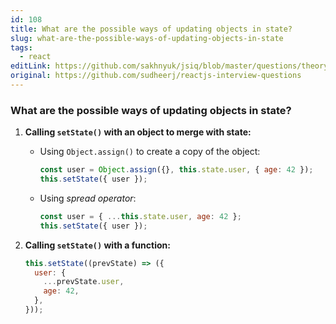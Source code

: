 ```yaml
---
id: 108
title: What are the possible ways of updating objects in state?
slug: what-are-the-possible-ways-of-updating-objects-in-state
tags:
  - react
editLink: https://github.com/sakhnyuk/jsiq/blob/master/questions/theory/react/108.md
original: https://github.com/sudheerj/reactjs-interview-questions
---
```


### What are the possible ways of updating objects in state?

1. **Calling `setState()` with an object to merge with state:**

   - Using `Object.assign()` to create a copy of the object:

     ```javascript
     const user = Object.assign({}, this.state.user, { age: 42 });
     this.setState({ user });
     ```

   - Using _spread operator_:

     ```javascript
     const user = { ...this.state.user, age: 42 };
     this.setState({ user });
     ```

2. **Calling `setState()` with a function:**

   ```javascript
   this.setState((prevState) => ({
     user: {
       ...prevState.user,
       age: 42,
     },
   }));
   ```